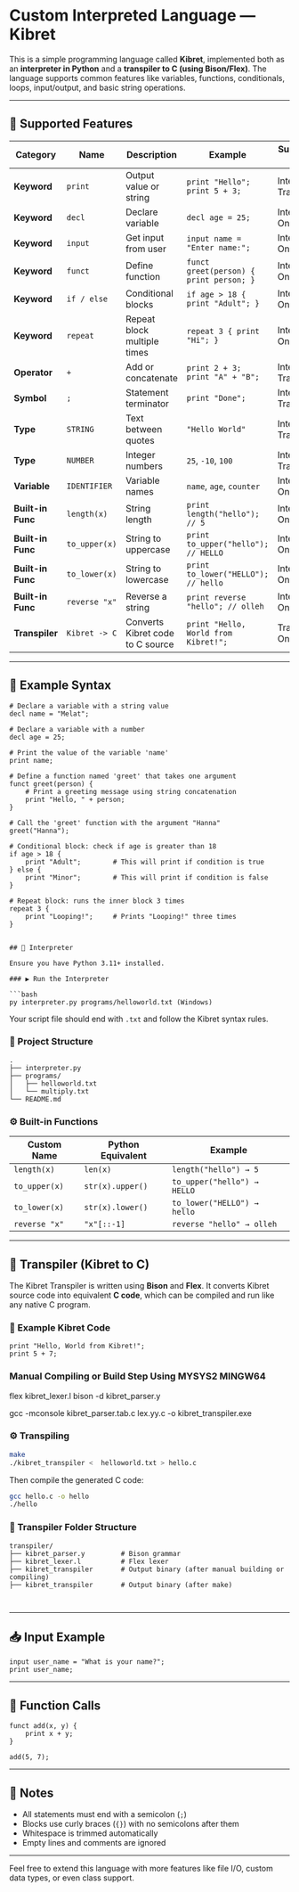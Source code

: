 # Custom Interpreted Language — Kibret

This is a simple programming language called **Kibret**, implemented both as an **interpreter in Python** and a **transpiler to C (using Bison/Flex)**. The language supports common features like variables, functions, conditionals, loops, input/output, and basic string operations.

---

## 🧠 Supported Features

| Category            | Name               | Description                            | Example                                | Supported In         |
|---------------------|--------------------|----------------------------------------|----------------------------------------|----------------------|
| **Keyword**         | `print`             | Output value or string                 | `print "Hello";`<br>`print 5 + 3;`     | Interpreter, Transpiler |
| **Keyword**         | `decl`              | Declare variable                      | `decl age = 25;`                       | Interpreter Only     |
| **Keyword**         | `input`             | Get input from user                    | `input name = "Enter name:";`           | Interpreter Only     |
| **Keyword**         | `funct`             | Define function                       | `funct greet(person) { print person; }` | Interpreter Only     |
| **Keyword**         | `if / else`         | Conditional blocks                    | `if age > 18 { print "Adult"; }`        | Interpreter Only     |
| **Keyword**         | `repeat`            | Repeat block multiple times           | `repeat 3 { print "Hi"; }`              | Interpreter Only     |
| **Operator**        | `+`                 | Add or concatenate                    | `print 2 + 3;`<br>`print "A" + "B";`    | Interpreter, Transpiler |
| **Symbol**          | `;`                 | Statement terminator                  | `print "Done";`                        | Interpreter, Transpiler |
| **Type**            | `STRING`            | Text between quotes                   | `"Hello World"`                        | Interpreter, Transpiler |
| **Type**            | `NUMBER`            | Integer numbers                       | `25`, `-10`, `100`                     | Interpreter, Transpiler |
| **Variable**        | `IDENTIFIER`        | Variable names                        | `name`, `age`, `counter`               | Interpreter Only     |
| **Built-in Func**   | `length(x)`          | String length                         | `print length("hello"); // 5`          | Interpreter Only     |
| **Built-in Func**   | `to_upper(x)`        | String to uppercase                   | `print to_upper("hello"); // HELLO`    | Interpreter Only     |
| **Built-in Func**   | `to_lower(x)`        | String to lowercase                   | `print to_lower("HELLO"); // hello`    | Interpreter Only     |
| **Built-in Func**   | `reverse "x"`        | Reverse a string                      | `print reverse "hello"; // olleh`      | Interpreter Only     |
| **Transpiler**      | `Kibret -> C`        | Converts Kibret code to C source       | `print "Hello, World from Kibret!";`    | Transpiler Only      |
---

## 📜 Example Syntax

```plaintext
# Declare a variable with a string value
decl name = "Melat";

# Declare a variable with a number
decl age = 25;

# Print the value of the variable 'name'
print name;

# Define a function named 'greet' that takes one argument
funct greet(person) {
    # Print a greeting message using string concatenation
    print "Hello, " + person;
}

# Call the 'greet' function with the argument "Hanna"
greet("Hanna");

# Conditional block: check if age is greater than 18
if age > 18 {
    print "Adult";        # This will print if condition is true
} else {
    print "Minor";        # This will print if condition is false
}

# Repeat block: runs the inner block 3 times
repeat 3 {
    print "Looping!";     # Prints "Looping!" three times
}


## 🚀 Interpreter

Ensure you have Python 3.11+ installed.

### ▶️ Run the Interpreter

```bash
py interpreter.py programs/helloworld.txt (Windows)
```

Your script file should end with `.txt` and follow the Kibret syntax rules.

### 📂 Project Structure

```
.
├── interpreter.py
├── programs/
│   ├── helloworld.txt
│   └── multiply.txt
└── README.md
```

### ⚙ Built-in Functions

| Custom Name   | Python Equivalent | Example                     |
| ------------- | ----------------- | --------------------------- |
| `length(x)`   | `len(x)`          | `length("hello") → 5`       |
| `to_upper(x)` | `str(x).upper()`  | `to_upper("hello") → HELLO` |
| `to_lower(x)` | `str(x).lower()`  | `to_lower("HELLO") → hello` |
| `reverse "x"` | `"x"[::-1]`       | `reverse "hello" → olleh`   |

---

## 🔁 Transpiler (Kibret to C)

The Kibret Transpiler is written using **Bison** and **Flex**. It converts Kibret source code into equivalent **C code**, which can be compiled and run like any native C program.

### 📄 Example Kibret Code

```plaintext
print "Hello, World from Kibret!";
print 5 + 7;
```

### Manual Compiling or Build Step Using MYSYS2 MINGW64

flex kibret_lexer.l
bison -d kibret_parser.y

gcc -mconsole kibret_parser.tab.c lex.yy.c -o kibret_transpiler.exe

### ⚙️ Transpiling

```bash
make
./kibret_transpiler <  helloworld.txt > hello.c
```

Then compile the generated C code:

```bash
gcc hello.c -o hello
./hello
```

### 📂 Transpiler Folder Structure

```
transpiler/
├── kibret_parser.y         # Bison grammar
├── kibret_lexer.l          # Flex lexer
├── kibret_transpiler       # Output binary (after manual building or compiling)
├── kibret_transpiler       # Output binary (after make)



```

---

## 📥 Input Example

```plaintext
input user_name = "What is your name?";
print user_name;
```

---

## 🧪 Function Calls

```plaintext
funct add(x, y) {
    print x + y;
}

add(5, 7);
```

---

## 📌 Notes

- All statements must end with a semicolon (`;`)
- Blocks use curly braces (`{}`) with no semicolons after them
- Whitespace is trimmed automatically
- Empty lines and comments are ignored

---

Feel free to extend this language with more features like file I/O, custom data types, or even class support.
